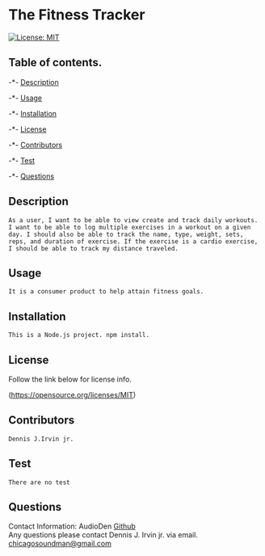 # The Fitness Tracker
  [![License: MIT](https://img.shields.io/badge/License-MIT-yellow.svg)](https://opensource.org/licenses/MIT)

  ##  Table of contents.

  -*- [Description](#Description)
   
  -*- [Usage](#Usage)

  -*- [Installation](#Installation)

  -*- [License](#License)
  
  -*- [Contributors](#Contributors)

  -*- [Test](#Test)
   
  -*- [Questions](#Questions) 


  ##  Description
    As a user, I want to be able to view create and track daily workouts. I want to be able to log multiple exercises in a workout on a given day. I should also be able to track the name, type, weight, sets, reps, and duration of exercise. If the exercise is a cardio exercise, I should be able to track my distance traveled.

  ##  Usage
    It is a consumer product to help attain fitness goals.

  ##  Installation
    This is a Node.js project. npm install.

  ##  License
  Follow the link below for license info.

  (https://opensource.org/licenses/MIT)

  ##  Contributors
    Dennis J.Irvin jr.

  ##  Test
    There are no test
  
  ##  Questions
  Contact Information:
  AudioDen
  [Github](http://github.com/AudioDen)   
  Any questions please contact Dennis J. Irvin jr. via email.
  chicagosoundman@gmail.com
  
  
